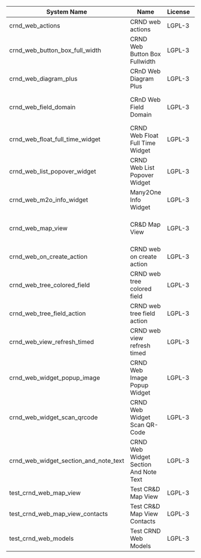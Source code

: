 | System Name | Name | License | Version | Summary | Price |
|---|---|---|---|---|---|
| crnd_web_actions | CRND web actions | LGPL-3 | 15.0.0.4.0 |  |  |
| crnd_web_button_box_full_width | CRND Web Button Box Fullwidth | LGPL-3 | 15.0.0.5.0 | Button_box at the top of the form |  |
| crnd_web_diagram_plus | CRnD Web Diagram Plus | LGPL-3 | 15.0.0.13.0 | Odoo Web Diagram view by CRnD. |  |
| crnd_web_field_domain | CRnD Web Field Domain | LGPL-3 | 15.0.0.5.0 | Web Field Domain by CRnD allows create computed field domains. |  |
| crnd_web_float_full_time_widget | CRND Web Float Full Time Widget | LGPL-3 | 15.0.0.6.0 | Float Time Duration Widget |  |
| crnd_web_list_popover_widget | CRND Web List Popover Widget | LGPL-3 | 15.0.0.9.0 | Tooltips message for text fields on tree view. |  |
| crnd_web_m2o_info_widget | Many2One Info Widget | LGPL-3 | 15.0.0.10.0 | Many2One Info Widget |  |
| crnd_web_map_view | CR&D Map View | LGPL-3 | 15.0.0.4.0 | This technical module provides view that allows to display objects on the map |  |
| crnd_web_on_create_action | CRND web on create action | LGPL-3 | 15.0.0.4.0 | Make it possible to use wizards to create records |  |
| crnd_web_tree_colored_field | CRND web tree colored field | LGPL-3 | 15.0.0.6.0 |  |  |
| crnd_web_tree_field_action | CRND web tree field action | LGPL-3 | 15.0.0.7.0 |  |  |
| crnd_web_view_refresh_timed | CRND web view refresh timed | LGPL-3 | 15.0.0.5.0 |  |  |
| crnd_web_widget_popup_image | CRND Web Image Popup Widget | LGPL-3 | 15.0.0.6.0 | Popup images from the binary fields |  |
| crnd_web_widget_scan_qrcode | CRND Web Widget Scan QR-Code | LGPL-3 | 15.0.0.3.1 | Scan QR-Code Widget |  |
| crnd_web_widget_section_and_note_text | CRND Web Widget Section And Note Text | LGPL-3 | 15.0.0.1.2 | Makes the standard section_and_note_text widget compatible with CRND Web List Popover Widget. |  |
| test_crnd_web_map_view | Test CR&D Map View | LGPL-3 | 15.0.0.3.1 |  |  |
| test_crnd_web_map_view_contacts | Test CR&D Map View Contacts | LGPL-3 | 15.0.0.3.1 |  |  |
| test_crnd_web_models | Test CRND Web Models | LGPL-3 | 15.0.0.14.0 | Module for testing web addons. |  |
